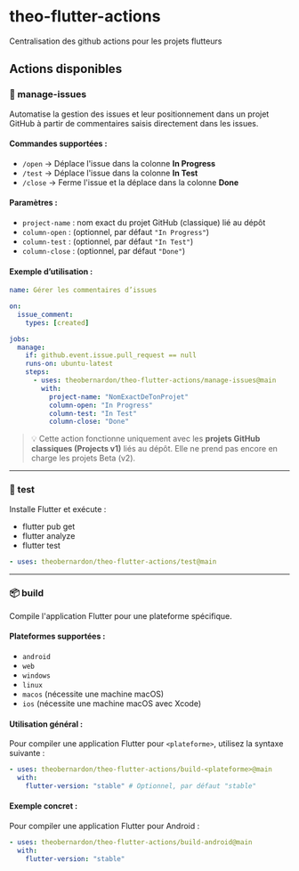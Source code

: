 # theo-flutter-actions
Centralisation des github actions pour les projets flutteurs

## Actions disponibles

### 🧠 manage-issues

Automatise la gestion des issues et leur positionnement dans un projet GitHub à partir de commentaires saisis directement dans les issues.

#### Commandes supportées :
- `/open` → Déplace l'issue dans la colonne **In Progress**
- `/test` → Déplace l'issue dans la colonne **In Test**
- `/close` → Ferme l'issue et la déplace dans la colonne **Done**

#### Paramètres :
- `project-name` : nom exact du projet GitHub (classique) lié au dépôt
- `column-open` : (optionnel, par défaut `"In Progress"`)
- `column-test` : (optionnel, par défaut `"In Test"`)
- `column-close` : (optionnel, par défaut `"Done"`)

#### Exemple d’utilisation :

```yaml
name: Gérer les commentaires d’issues

on:
  issue_comment:
    types: [created]

jobs:
  manage:
    if: github.event.issue.pull_request == null
    runs-on: ubuntu-latest
    steps:
      - uses: theobernardon/theo-flutter-actions/manage-issues@main
        with:
          project-name: "NomExactDeTonProjet"
          column-open: "In Progress"
          column-test: "In Test"
          column-close: "Done"
```

> 💡 Cette action fonctionne uniquement avec les **projets GitHub classiques (Projects v1)** liés au dépôt. Elle ne prend pas encore en charge les projets Beta (v2).

---

### 🧪 test

Installe Flutter et exécute :
- flutter pub get
- flutter analyze
- flutter test

```yaml
- uses: theobernardon/theo-flutter-actions/test@main
```

---

### 📦 build

Compile l'application Flutter pour une plateforme spécifique.

#### Plateformes supportées :
- `android`
- `web`
- `windows`
- `linux`
- `macos` (nécessite une machine macOS)
- `ios` (nécessite une machine macOS avec Xcode)

#### Utilisation général :

Pour compiler une application Flutter pour `<plateforme>`, utilisez la syntaxe suivante :

```yaml
- uses: theobernardon/theo-flutter-actions/build-<plateforme>@main
  with:
    flutter-version: "stable" # Optionnel, par défaut "stable"
```

#### Exemple concret :

Pour compiler une application Flutter pour Android :

```yaml
- uses: theobernardon/theo-flutter-actions/build-android@main
  with:
    flutter-version: "stable"
```

